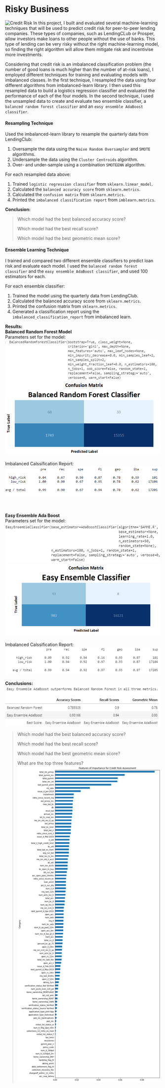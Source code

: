 # Risky Business

![Credit Risk](Images/credit-risk.jpg)
In this project, I built and evaluated several machine-learning techniques that will be used to predict credit risk for peer-to-peer lending companies. These types of companies, such as LendingCLub or Prosper, allow investors make loans to other people without the use of banks. This type of lending can be very risky without the right machine-learning model, so finding the right algorithm will allow them mitigate risk and incentivise more investments.

Considering that credit risk is an imbalanced classification problem (the number of good loans is much higher than the number of at-risk loans), I employed different techniques for training and evaluating models with imbalanced classes. In the first technique, I resampled the data using four different algorithms from imbalanced-learn library. I then used this resampled data to build a logistics regression classifier and evaluated the performance of each of the four models. In the second technique, I used the unsampled data to create and evaluate two ensemble classifier, a `balanced random forest classifier` and an `easy ensemble AdaBoost classifier`. 


#### Resampling Technique

Used the imbalanced-learn library to resample the quarterly data from LendingClub:

1. Oversample the data using the `Naive Random Oversampler` and `SMOTE` algorithms.
2. Undersample the data using the `Cluster Centroids` algorithm.
3. Over- and under-sample using a combination `SMOTEENN` algorithm.

For each resampled data above:

1. Trained `logistic regression classifier` from `sklearn.linear_model`.
2. Calculated the `balanced accuracy score` from `sklearn.metrics`.
3. Calculated the `confusion matrix` from `sklearn.metrics`.
4. Printed the `imbalanced classification report` from `imblearn.metrics`.

**Conclusion:**

> Which model had the best balanced accuracy score?
>
> Which model had the best recall score?
>
> Which model had the best geometric mean score?

#### Ensemble Learning Technique

I trained and compared two different ensemble classifiers to predict loan risk and evaluate each model. I used the `balanced random forest classifier` and the `easy ensemble AdaBoost classifier`, and used 100 estimators for each. 

For each ensemble classifier:

1. Trained the model using the quarterly data from LendingClub.
2. Calculated the balanced accuracy score from `sklearn.metrics`.
3. Printed the confusion matrix from `sklearn.metrics`.
4. Generated a classification report using the `imbalanced_classification_report` from imbalanced learn.

**Results:**
<br/> 
**Balanced Random Forest Model**
<br/>
Parameters set for the model:
<br/>
![Doc File](Images/Blanced_Random_Forest-Parameters.png)
<br/>
![Doc File](Images/RF_matrix.png)
<br/>
<br/>
Imbalanced Calssification Report:
![](Images/Balanced_Random_forest_CL-ClassificationReport.png)
<br/>
<br/>
<br/>
<br/>
**Easy Ensemble Ada Boost**
<br/>
Parameters set for the model:
<br/>
![Doc File](Images/EasyEnsemble-Parameters.png)
<br/>
![Doc File](Images/Easy_matrix.png)
<br/>
<br/>
Imbalanced Calssification Report:
![Doc File](Images/Easy_ensemble-ClassificationReport.png)
<br/>
<br/>
**Conclusions:**
![Doc File](Images/Both_compared.png)

> Which model had the best balanced accuracy score?
>
> Which model had the best recall score?
>
> Which model had the best geometric mean score?
>
> What are the top three features?
![Doc File](Images/Features_table.png)
